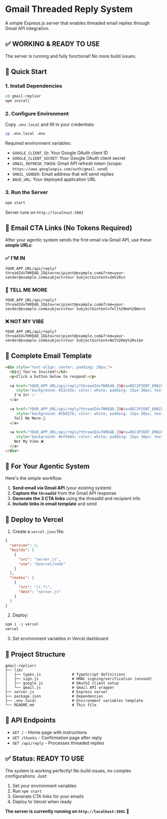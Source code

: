 # Gmail Threaded Reply System

A simple Express.js server that enables threaded email replies through Gmail API integration.

## ✅ **WORKING & READY TO USE**

The server is running and fully functional! No more build issues.

## 🚀 **Quick Start**

### 1. Install Dependencies
```bash
cd gmail-replier
npm install
```

### 2. Configure Environment
Copy `.env.local` and fill in your credentials:
```bash
cp .env.local .env
```

Required environment variables:
- `GOOGLE_CLIENT_ID`: Your Google OAuth client ID
- `GOOGLE_CLIENT_SECRET`: Your Google OAuth client secret
- `GMAIL_REFRESH_TOKEN`: Gmail API refresh token (scope: `https://www.googleapis.com/auth/gmail.send`)
- `GMAIL_SENDER`: Email address that will send replies
- `BASE_URL`: Your deployed application URL

### 3. Run the Server
```bash
npm start
```

Server runs on `http://localhost:3001`

## 🔗 **Email CTA Links (No Tokens Required)**

After your agentic system sends the first email via Gmail API, use these **simple URLs**:

### ✅ **I'M IN**
```
YOUR_APP_URL/api/reply?threadId=THREAD_ID&to=recipient@example.com&from=your-sender@example.com&subject=Your Subject&intent=Im%20in
```

### 📧 **TELL ME MORE**
```
YOUR_APP_URL/api/reply?threadId=THREAD_ID&to=recipient@example.com&from=your-sender@example.com&subject=Your Subject&intent=Tell%20me%20more
```

### ❌ **NOT MY VIBE**
```
YOUR_APP_URL/api/reply?threadId=THREAD_ID&to=recipient@example.com&from=your-sender@example.com&subject=Your Subject&intent=Not%20my%20vibe
```

## 📧 **Complete Email Template**

```html
<div style="text-align: center; padding: 20px;">
  <h2>🎉 You're Invited!</h2>
  <p>Click a button below to respond:</p>
  
  <a href="YOUR_APP_URL/api/reply?threadId=THREAD_ID&to=RECIPIENT_EMAIL&from=SENDER_EMAIL&subject=SUBJECT&intent=Im%20in" 
     style="background: #22c55e; color: white; padding: 15px 30px; text-decoration: none; border-radius: 8px; margin: 10px; display: inline-block;">
    I'm In! ✅
  </a>
  
  <a href="YOUR_APP_URL/api/reply?threadId=THREAD_ID&to=RECIPIENT_EMAIL&from=SENDER_EMAIL&subject=SUBJECT&intent=Tell%20me%20more" 
     style="background: #3b82f6; color: white; padding: 15px 30px; text-decoration: none; border-radius: 8px; margin: 10px; display: inline-block;">
    Tell Me More 📧
  </a>
  
  <a href="YOUR_APP_URL/api/reply?threadId=THREAD_ID&to=RECIPIENT_EMAIL&from=SENDER_EMAIL&subject=SUBJECT&intent=Not%20my%20vibe" 
     style="background: #ef4444; color: white; padding: 15px 30px; text-decoration: none; border-radius: 8px; margin: 10px; display: inline-block;">
    Not My Vibe ❌
  </a>
</div>
```

## 🤖 **For Your Agentic System**

Here's the simple workflow:

1. **Send email via Gmail API** (your existing system)
2. **Capture the `threadId`** from the Gmail API response
3. **Generate the 3 CTA links** using the threadId and recipient info
4. **Include links in email template** and send

## 🚀 **Deploy to Vercel**

1. Create a `vercel.json` file:
```json
{
  "version": 2,
  "builds": [
    {
      "src": "server.js",
      "use": "@vercel/node"
    }
  ],
  "routes": [
    {
      "src": "/(.*)",
      "dest": "server.js"
    }
  ]
}
```

2. Deploy:
```bash
npm i -g vercel
vercel
```

3. Set environment variables in Vercel dashboard

## 📁 **Project Structure**

```
gmail-replier/
├── lib/
│   ├── types.js              # TypeScript definitions
│   ├── sign.js               # HMAC signing/verification (unused)
│   ├── google.js             # OAuth2 client setup
│   └── gmail.js              # Gmail API wrapper
├── server.js                 # Express server
├── package.json              # Dependencies
├── .env.local                # Environment variables template
└── README.md                 # This file
```

## 🔧 **API Endpoints**

- `GET /` - Home page with instructions
- `GET /thanks` - Confirmation page after reply
- `GET /api/reply` - Processes threaded replies

## ✅ **Status: READY TO USE**

The system is working perfectly! No build issues, no complex configurations. Just:

1. Set your environment variables
2. Run `npm start`
3. Generate CTA links for your emails
4. Deploy to Vercel when ready

**The server is currently running on `http://localhost:3001`** 🎉